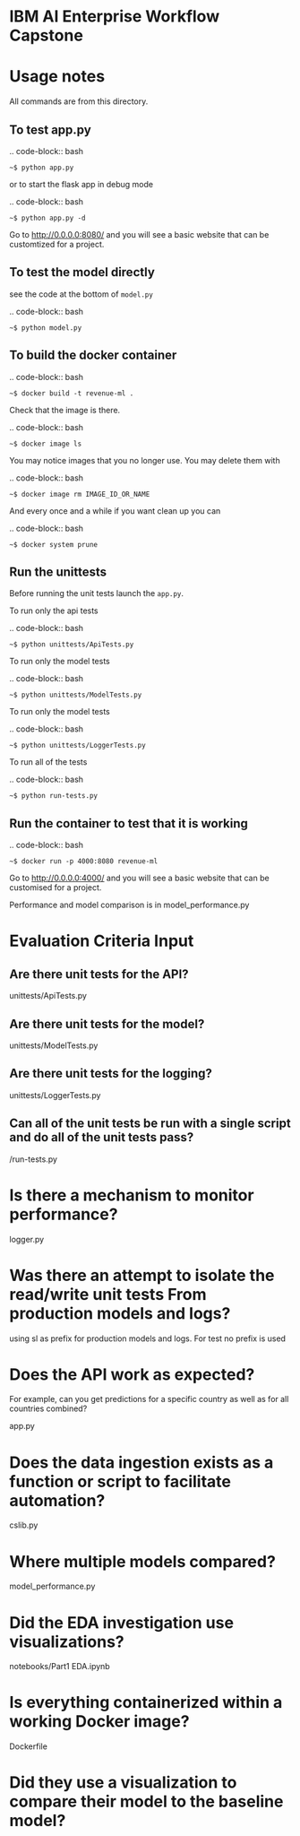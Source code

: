 # IBM AI Enterprise Workflow Capstone

Usage notes
===============

All commands are from this directory.


To test app.py
---------------------

.. code-block:: bash

    ~$ python app.py

or to start the flask app in debug mode

.. code-block:: bash

    ~$ python app.py -d

Go to http://0.0.0.0:8080/ and you will see a basic website that can be customtized for a project.

To test the model directly
----------------------------

see the code at the bottom of `model.py`

.. code-block:: bash

    ~$ python model.py

To build the docker container
--------------------------------

.. code-block:: bash

    ~$ docker build -t revenue-ml .

Check that the image is there.

.. code-block:: bash

    ~$ docker image ls

You may notice images that you no longer use. You may delete them with

.. code-block:: bash

    ~$ docker image rm IMAGE_ID_OR_NAME

And every once and a while if you want clean up you can

.. code-block:: bash

    ~$ docker system prune


Run the unittests
-------------------

Before running the unit tests launch the `app.py`.

To run only the api tests

.. code-block:: bash

    ~$ python unittests/ApiTests.py

To run only the model tests

.. code-block:: bash

    ~$ python unittests/ModelTests.py

To run only the model tests

.. code-block:: bash

    ~$ python unittests/LoggerTests.py


To run all of the tests

.. code-block:: bash

    ~$ python run-tests.py

Run the container to test that it is working
----------------------------------------------

.. code-block:: bash

    ~$ docker run -p 4000:8080 revenue-ml

Go to http://0.0.0.0:4000/ and you will see a basic website that can be customised for a project.


Performance and model comparison is in model_performance.py



# Evaluation Criteria Input
## Are there unit tests for the API?
unittests/ApiTests.py

## Are there unit tests for the model?
unittests/ModelTests.py

## Are there unit tests for the logging?
unittests/LoggerTests.py

## Can all of the unit tests be run with a single script and do all of the unit tests pass?

/run-tests.py

# Is there a mechanism to monitor performance?
logger.py

# Was there an attempt to isolate the read/write unit tests From production models and logs?
using sl as prefix for production models and logs.
For test no prefix is used


# Does the API work as expected?
 For example, can you get predictions for a specific country as well as for all countries combined?
 
 app.py
 
# Does the data ingestion exists as a function or script to facilitate automation?

cslib.py
# Where multiple models compared?
model_performance.py
# Did the EDA investigation use visualizations?
notebooks/Part1 EDA.ipynb

# Is everything containerized within a working Docker image?
Dockerfile

# Did they use a visualization to compare their model to the baseline model?

